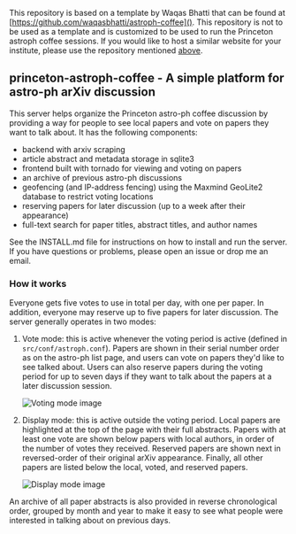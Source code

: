 This repository is based on a template by Waqas Bhatti that can be found at [https://github.com/waqasbhatti/astroph-coffee](). 
This repository is not to be used as a template and is customized to be used to run the Princeton astroph coffee sessions. 
If you would like to host a similar website for your institute, please use the repository mentioned [above](https://github.com/waqasbhatti/astroph-coffee).

## princeton-astroph-coffee - A simple platform for astro-ph arXiv discussion

This server helps organize the Princeton astro-ph coffee discussion by providing a way for people to
see local papers and vote on papers they want to talk about. It has the
following components:

* backend with arxiv scraping
* article abstract and metadata storage in sqlite3
* frontend built with tornado for viewing and voting on papers
* an archive of previous astro-ph discussions
* geofencing (and IP-address fencing) using the Maxmind GeoLite2 database to
  restrict voting locations
* reserving papers for later discussion (up to a week after their appearance)
* full-text search for paper titles, abstract titles, and author names

See the INSTALL.md file for instructions on how to install and run the
server. If you have questions or problems, please open an issue or drop me an
email.

### How it works

Everyone gets five votes to use in total per day, with one per paper. In
addition, everyone may reserve up to five papers for later discussion. The
server generally operates in two modes:

1. Vote mode: this is active whenever the voting period is active (defined in
   `src/conf/astroph.conf`). Papers are shown in their serial number order as on
   the astro-ph list page, and users can vote on papers they'd like to see
   talked about. Users can also reserve papers during the voting period for up
   to seven days if they want to talk about the papers at a later discussion
   session.

   ![Voting mode image](src/static/images/voting.png?raw=true)


2. Display mode: this is active outside the voting period. Local papers are
   highlighted at the top of the page with their full abstracts. Papers with at
   least one vote are shown below papers with local authors, in order of the
   number of votes they received. Reserved papers are shown next in
   reversed-order of their original arXiv appearance. Finally, all other papers
   are listed below the local, voted, and reserved papers.

   ![Display mode image](src/static/images/listing.png?raw=true)

An archive of all paper abstracts is also provided in reverse chronological
order, grouped by month and year to make it easy to see what people were
interested in talking about on previous days.
